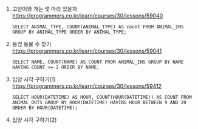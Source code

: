 1. 고양이와 개는 몇 마리 있을까 https://programmers.co.kr/learn/courses/30/lessons/59040

   ```
   SELECT ANIMAL_TYPE, COUNT(ANIMAL_TYPE) AS count FROM ANIMAL_INS GROUP BY ANIMAL_TYPE ORDER BY ANIMAL_TYPE;
   ```

2. 동명 동물 수 찾기 https://programmers.co.kr/learn/courses/30/lessons/59041

   ```
   SELECT NAME, COUNT(NAME) AS COUNT FROM ANIMAL_INS GROUP BY NAME HAVING COUNT >= 2 ORDER BY NAME;
   ```

3. 입양 시각 구하기(1) https://programmers.co.kr/learn/courses/30/lessons/59412

   ```
   SELECT HOUR(DATETIME) AS HOUR, COUNT(HOUR(DATETIME)) AS COUNT FROM ANIMAL_OUTS GROUP BY HOUR(DATETIME) HAVING HOUR BETWEEN 9 AND 20 ORDER BY HOUR(DATETIME);
   ```

4. 입양 시각 구하기(2)